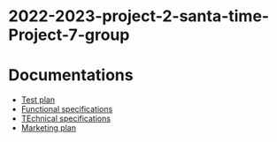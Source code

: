 # 2022-2023-project-2-santa-time-Project-7-group

# Documentations

- [Test plan](https://algosup.sharepoint.com/:t:/s/Schedule/ETlflKGpf6NMq3_Z9ulFhnEBp7JZQ9_AEoZweuoQIJthZA?e=LD397F)
- [Functional specifications](Documents/Functional_specs.md)
- [TEchnical specifications](Documents/Technical_specs.md)
- [Marketing plan](Documents/Marketing_Plan.md)
